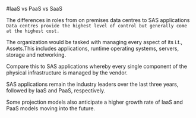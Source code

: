 #IaaS vs PaaS vs SaaS

The differences in roles from on premises data centres to SAS applications
`Data centres provide the highest level of control but generally come at the highest cost.`

The organization would be tasked with managing every aspect of its i.t., Assets.This includes applications, runtime operating systems, servers, storage and networking.

Compare this to SAS applications whereby every single component of the physical infrastructure is managed by the vendor.

SAS applications remain the industry leaders over the last three years, followed by IaaS and PaaS, respectively.

Some projection models also anticipate a higher growth rate of IaaS and PaaS models moving into the future.
